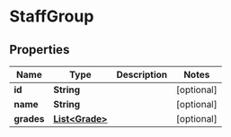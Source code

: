

# StaffGroup

## Properties

Name | Type | Description | Notes
------------ | ------------- | ------------- | -------------
**id** | **String** |  |  [optional]
**name** | **String** |  |  [optional]
**grades** | [**List&lt;Grade&gt;**](Grade.md) |  |  [optional]



